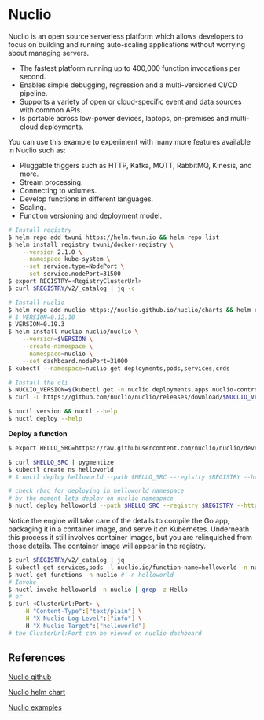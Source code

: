 # Nuclio

Nuclio is an open source serverless platform which allows developers to focus on building and running auto-scaling applications without worrying about managing servers.

- The fastest platform running up to 400,000 function invocations per second.
- Enables simple debugging, regression and a multi-versioned CI/CD pipeline.
- Supports a variety of open or cloud-specific event and data sources with common APIs.
- Is portable across low-power devices, laptops, on-premises and multi-cloud deployments.

You can use this example to experiment with many more features available in Nuclio such as:

- Pluggable triggers such as HTTP, Kafka, MQTT, RabbitMQ, Kinesis, and more.
- Stream processing.
- Connecting to volumes.
- Develop functions in different languages.
- Scaling.
- Function versioning and deployment model.

```sh
# Install registry
$ helm repo add twuni https://helm.twun.io && helm repo list
$ helm install registry twuni/docker-registry \
    --version 2.1.0 \
    --namespace kube-system \
    --set service.type=NodePort \
    --set service.nodePort=31500
$ export REGISTRY=<RegistryClusterUrl>
$ curl $REGISTRY/v2/_catalog | jq -c

# Install nuclio
$ helm repo add nuclio https://nuclio.github.io/nuclio/charts && helm repo list
# $ VERSION=0.12.10
$ VERSION=0.19.3
$ helm install nuclio nuclio/nuclio \
    --version=$VERSION \
    --create-namespace \
    --namespace=nuclio \
    --set dashboard.nodePort=31000
$ kubectl --namespace=nuclio get deployments,pods,services,crds

# Install the cli
$ NUCLIO_VERSION=$(kubectl get -n nuclio deployments.apps nuclio-controller -o=jsonpath='{.spec.template.metadata.annotations}' | jq '."nuclio.io/version"' | sed 's/^"\(.*\)"$/\1/' | cut -d- -f1) && echo $NUCLIO_VERSION
$ curl -L https://github.com/nuclio/nuclio/releases/download/$NUCLIO_VERSION/nuctl-$NUCLIO_VERSION-linux-amd64 -o /usr/local/bin/nuctl && chmod +x /usr/local/bin/nuctl

$ nuctl version && nuctl --help
$ nuctl deploy --help
```

**Deploy a function**

```sh
$ export HELLO_SRC=https://raw.githubusercontent.com/nuclio/nuclio/development/hack/examples/golang/helloworld/helloworld.go

$ curl $HELLO_SRC | pygmentize
$ kubectl create ns helloworld
# $ nuctl deploy helloworld --path $HELLO_SRC --registry $REGISTRY --http-trigger-service-type=NodePort -n helloworld

# check rbac for deploying in helloworld namespace
# by the moment lets deploy on nuclio namespace
$ nuctl deploy helloworld --path $HELLO_SRC --registry $REGISTRY --http-trigger-service-type=NodePort -n nuclio
```

Notice the engine will take care of the details to compile the Go app, packaging it in a container image, and serve it on Kubernetes. Underneath this process it still involves container images, but you are relinquished from those details. The container image will appear in the registry.

```sh
$ curl $REGISTRY/v2/_catalog | jq
$ kubectl get services,pods -l nuclio.io/function-name=helloworld -n nuclio # -n helloworld
$ nuctl get functions -n nuclio # -n helloworld
# Invoke
$ nuctl invoke helloworld -n nuclio | grep -z Hello
# or
$ curl <ClusterUrl:Port> \
    -H "Content-Type":["text/plain"] \
    -H "X-Nuclio-Log-Level":["info"] \ 
    -H "X-Nuclio-Target":["helloworld"]
# the ClusterUrl:Port can be viewed on nuclio dashboard
```

## References

[Nuclio github](https://github.com/nuclio/nuclio)

[Nuclio helm chart](https://artifacthub.io/packages/helm/nuclio/nuclio)

[Nuclio examples](https://github.com/nuclio/nuclio/tree/development/hack/examples)
